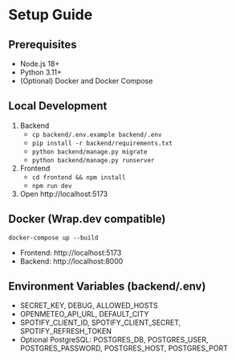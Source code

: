 # Setup Guide

## Prerequisites
- Node.js 18+
- Python 3.11+
- (Optional) Docker and Docker Compose

## Local Development
1. Backend
   - `cp backend/.env.example backend/.env`
   - `pip install -r backend/requirements.txt`
   - `python backend/manage.py migrate`
   - `python backend/manage.py runserver`
2. Frontend
   - `cd frontend && npm install`
   - `npm run dev`
3. Open http://localhost:5173

## Docker (Wrap.dev compatible)
```
docker-compose up --build
```
- Frontend: http://localhost:5173
- Backend: http://localhost:8000

## Environment Variables (backend/.env)
- SECRET_KEY, DEBUG, ALLOWED_HOSTS
- OPENMETEO_API_URL, DEFAULT_CITY
- SPOTIFY_CLIENT_ID, SPOTIFY_CLIENT_SECRET, SPOTIFY_REFRESH_TOKEN
- Optional PostgreSQL: POSTGRES_DB, POSTGRES_USER, POSTGRES_PASSWORD, POSTGRES_HOST, POSTGRES_PORT
